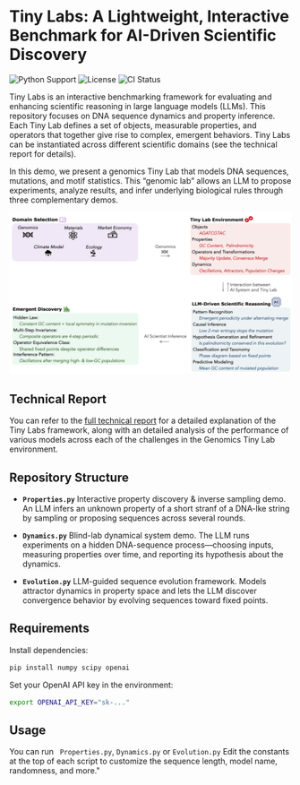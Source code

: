 # Tiny Labs: A Lightweight, Interactive Benchmark for AI-Driven Scientific Discovery

![Python Support](https://img.shields.io/badge/python-3.8%2B-blue) ![License](https://img.shields.io/badge/license-MIT-green) ![CI Status](https://img.shields.io/badge/CI-passing-brightgreen)

Tiny Labs is an interactive benchmarking framework for evaluating and enhancing scientific reasoning in large language models (LLMs). This repository focuses on DNA sequence dynamics and property inference. Each Tiny Lab defines a set of objects, measurable properties, and operators that together give rise to complex, emergent behaviors. Tiny Labs can be instantiated across different scientific domains (see the technical report for details).

In this demo, we present a genomics Tiny Lab that models DNA sequences, mutations, and motif statistics. This “genomic lab” allows an LLM to propose experiments, analyze results, and infer underlying biological rules through three complementary demos.


![Figure 1: Tiny Lab framework for probing scientific reasoning.](figure.png)


## Technical Report

You can refer to the [full technical report](./Technical_Report.pdf) for a detailed explanation of the Tiny Labs framework, along with an detailed analysis of the performance of various models across each of the challenges in the Genomics Tiny Lab environment.

## Repository Structure

* **`Properties.py`**
  Interactive property discovery & inverse sampling demo. An LLM infers an unknown property of a short stranf of a DNA-lke string by sampling or proposing sequences across several rounds.

* **`Dynamics.py`**
  Blind-lab dynamical system demo. The LLM runs experiments on a hidden DNA-sequence process—choosing inputs, measuring properties over time, and reporting its hypothesis about the dynamics.

* **`Evolution.py`**
  LLM-guided sequence evolution framework. Models attractor dynamics in property space and lets the LLM discover convergence behavior by evolving sequences toward fixed points.


## Requirements

Install dependencies:

```bash
pip install numpy scipy openai
```

Set your OpenAI API key in the environment:

```bash
export OPENAI_API_KEY="sk-..."
```


## Usage

You can run ``` Properties.py```, ```Dynamics.py``` or ```Evolution.py``` Edit the constants at the top of each script to customize the sequence length, model name, randomness, and more."